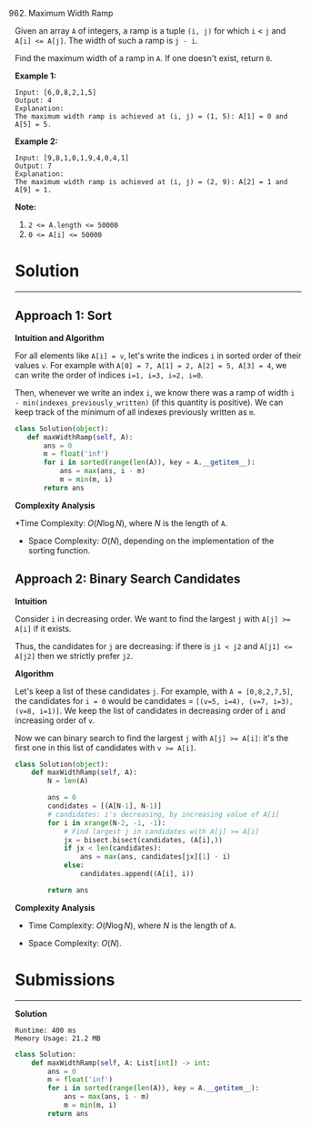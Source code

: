 962. Maximum Width Ramp

Given an array `A` of integers, a ramp is a tuple `(i, j)` for which `i` < `j` and `A[i] <= A[j]`.  The width of such a ramp is `j - i`.

Find the maximum width of a ramp in `A`.  If one doesn't exist, return `0`.

**Example 1:**
```
Input: [6,0,8,2,1,5]
Output: 4
Explanation: 
The maximum width ramp is achieved at (i, j) = (1, 5): A[1] = 0 and A[5] = 5.
```

**Example 2:**
```
Input: [9,8,1,0,1,9,4,0,4,1]
Output: 7
Explanation: 
The maximum width ramp is achieved at (i, j) = (2, 9): A[2] = 1 and A[9] = 1.
``` 

**Note:**

1. `2 <= A.length <= 50000`
1. `0 <= A[i] <= 50000`

# Solution
---
## Approach 1: Sort
**Intuition and Algorithm**

For all elements like `A[i] = v`, let's write the indices `i` in sorted order of their values `v`. For example with `A[0] = 7, A[1] = 2, A[2] = 5, A[3] = 4`, we can write the order of indices `i=1, i=3, i=2, i=0`.

Then, whenever we write an index `i`, we know there was a ramp of width `i - min(indexes_previously_written)` (if this quantity is positive). We can keep track of the minimum of all indexes previously written as `m`.
 
 ```python
class Solution(object):
    def maxWidthRamp(self, A):
        ans = 0
        m = float('inf')
        for i in sorted(range(len(A)), key = A.__getitem__):
            ans = max(ans, i - m)
            m = min(m, i)
        return ans
```

**Complexity Analysis**

*Time Complexity: $O(N \log N)$, where $N$ is the length of `A`.

* Space Complexity: $O(N)$, depending on the implementation of the sorting function.

## Approach 2: Binary Search Candidates
**Intuition**

Consider `i` in decreasing order. We want to find the largest `j` with `A[j] >= A[i]` if it exists.

Thus, the candidates for `j` are decreasing: if there is `j1 < j2` and `A[j1] <= A[j2]` then we strictly prefer `j2`.

**Algorithm**

Let's keep a list of these candidates `j`. For example, with `A = [0,8,2,7,5]`, the candidates for `i = 0` would be candidates = `[(v=5, i=4), (v=7, i=3), (v=8, i=1)]`. We keep the list of candidates in decreasing order of `i` and increasing order of `v`.

Now we can binary search to find the largest `j` with `A[j] >= A[i]`: it's the first one in this list of candidates with `v >= A[i]`.

```python
class Solution(object):
    def maxWidthRamp(self, A):
        N = len(A)

        ans = 0
        candidates = [(A[N-1], N-1)]
        # candidates: i's decreasing, by increasing value of A[i]
        for i in xrange(N-2, -1, -1):
            # Find largest j in candidates with A[j] >= A[i]
            jx = bisect.bisect(candidates, (A[i],))
            if jx < len(candidates):
                ans = max(ans, candidates[jx][1] - i)
            else:
                candidates.append((A[i], i))

        return ans
```

**Complexity Analysis**

* Time Complexity: $O(N \log N)$, where $N$ is the length of `A`.

* Space Complexity: $O(N)$.

# Submissions
---
**Solution**
```
Runtime: 400 ms
Memory Usage: 21.2 MB
```
```python
class Solution:
    def maxWidthRamp(self, A: List[int]) -> int:
        ans = 0
        m = float('inf')
        for i in sorted(range(len(A)), key = A.__getitem__):
            ans = max(ans, i - m)
            m = min(m, i)
        return ans
```